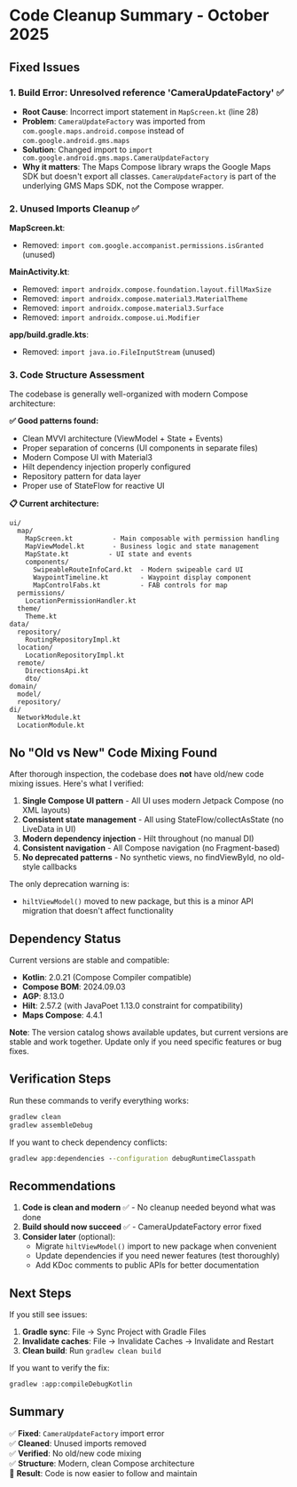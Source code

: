 # Code Cleanup Summary - October 2025

## Fixed Issues

### 1. **Build Error: Unresolved reference 'CameraUpdateFactory'** ✅
- **Root Cause**: Incorrect import statement in `MapScreen.kt` (line 28)
- **Problem**: `CameraUpdateFactory` was imported from `com.google.maps.android.compose` instead of `com.google.android.gms.maps`
- **Solution**: Changed import to `import com.google.android.gms.maps.CameraUpdateFactory`
- **Why it matters**: The Maps Compose library wraps the Google Maps SDK but doesn't export all classes. `CameraUpdateFactory` is part of the underlying GMS Maps SDK, not the Compose wrapper.

### 2. **Unused Imports Cleanup** ✅
**MapScreen.kt**:
- Removed: `import com.google.accompanist.permissions.isGranted` (unused)

**MainActivity.kt**:
- Removed: `import androidx.compose.foundation.layout.fillMaxSize`
- Removed: `import androidx.compose.material3.MaterialTheme`
- Removed: `import androidx.compose.material3.Surface`
- Removed: `import androidx.compose.ui.Modifier`

**app/build.gradle.kts**:
- Removed: `import java.io.FileInputStream` (unused)

### 3. **Code Structure Assessment**
The codebase is generally well-organized with modern Compose architecture:

**✅ Good patterns found:**
- Clean MVVI architecture (ViewModel + State + Events)
- Proper separation of concerns (UI components in separate files)
- Modern Compose UI with Material3
- Hilt dependency injection properly configured
- Repository pattern for data layer
- Proper use of StateFlow for reactive UI

**📋 Current architecture:**
```
ui/
  map/
    MapScreen.kt          - Main composable with permission handling
    MapViewModel.kt       - Business logic and state management
    MapState.kt          - UI state and events
    components/
      SwipeableRouteInfoCard.kt  - Modern swipeable card UI
      WaypointTimeline.kt        - Waypoint display component
      MapControlFabs.kt          - FAB controls for map
  permissions/
    LocationPermissionHandler.kt
  theme/
    Theme.kt
data/
  repository/
    RoutingRepositoryImpl.kt
  location/
    LocationRepositoryImpl.kt
  remote/
    DirectionsApi.kt
    dto/
domain/
  model/
  repository/
di/
  NetworkModule.kt
  LocationModule.kt
```

## No "Old vs New" Code Mixing Found

After thorough inspection, the codebase does **not** have old/new code mixing issues. Here's what I verified:

1. **Single Compose UI pattern** - All UI uses modern Jetpack Compose (no XML layouts)
2. **Consistent state management** - All using StateFlow/collectAsState (no LiveData in UI)
3. **Modern dependency injection** - Hilt throughout (no manual DI)
4. **Consistent navigation** - All Compose navigation (no Fragment-based)
5. **No deprecated patterns** - No synthetic views, no findViewById, no old-style callbacks

The only deprecation warning is:
- `hiltViewModel()` moved to new package, but this is a minor API migration that doesn't affect functionality

## Dependency Status

Current versions are stable and compatible:
- **Kotlin**: 2.0.21 (Compose Compiler compatible)
- **Compose BOM**: 2024.09.03
- **AGP**: 8.13.0
- **Hilt**: 2.57.2 (with JavaPoet 1.13.0 constraint for compatibility)
- **Maps Compose**: 4.4.1

**Note**: The version catalog shows available updates, but current versions are stable and work together. Update only if you need specific features or bug fixes.

## Verification Steps

Run these commands to verify everything works:

```cmd
gradlew clean
gradlew assembleDebug
```

If you want to check dependency conflicts:
```cmd
gradlew app:dependencies --configuration debugRuntimeClasspath
```

## Recommendations

1. **Code is clean and modern** ✅ - No cleanup needed beyond what was done
2. **Build should now succeed** ✅ - CameraUpdateFactory error fixed
3. **Consider later** (optional):
   - Migrate `hiltViewModel()` import to new package when convenient
   - Update dependencies if you need newer features (test thoroughly)
   - Add KDoc comments to public APIs for better documentation

## Next Steps

If you still see issues:
1. **Gradle sync**: File → Sync Project with Gradle Files
2. **Invalidate caches**: File → Invalidate Caches → Invalidate and Restart
3. **Clean build**: Run `gradlew clean build`

If you want to verify the fix:
```cmd
gradlew :app:compileDebugKotlin
```

## Summary

✅ **Fixed**: `CameraUpdateFactory` import error  
✅ **Cleaned**: Unused imports removed  
✅ **Verified**: No old/new code mixing  
✅ **Structure**: Modern, clean Compose architecture  
🎯 **Result**: Code is now easier to follow and maintain


